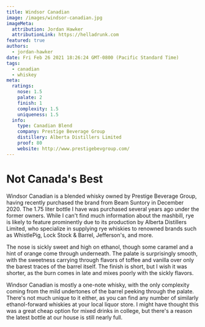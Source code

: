 ```yaml
---
title: Windsor Canadian
image: /images/windsor-canadian.jpg
imageMeta:
  attribution: Jordan Hawker
  attributionLink: https://helladrunk.com
featured: true
authors:
  - jordan-hawker
date: Fri Feb 26 2021 18:26:24 GMT-0800 (Pacific Standard Time)
tags:
  - canadian
  - whiskey
meta:
  ratings:
    nose: 1.5
    palate: 2
    finish: 1
    complexity: 1.5
    uniqueness: 1.5
  info:
    type: Canadian Blend
    company: Prestige Beverage Group
    distillery: Alberta Distillers Limited
    proof: 80
    website: http://www.prestigebevgroup.com/
---
```


# Not Canada's Best

Windsor Canadian is a blended whisky owned by Prestige Beverage Group, having recently purchased the 
brand from Beam Suntory in December 2020. The 1.75 liter bottle I have was purchased several years ago 
under the former owners. While I can't find much information about the mashbill, rye is likely to feature 
prominently due to its production by Alberta Distillers Limited, who specialize in supplying rye whiskies 
to renowned brands such as WhistlePig, Lock Stock & Barrel, Jefferson's, and more.

The nose is sickly sweet and high on ethanol, though some caramel and a hint of orange come through 
underneath. The palate is surprisingly smooth, with the sweetness carrying through flavors of toffee 
and vanilla over only the barest traces of the barrel itself. The finish is short, but I wish it was 
shorter, as the burn comes in late and mixes poorly with the sickly flavors.

Windsor Canadian is mostly a one-note whisky, with the only complexity coming from the mild undertones 
of the barrel peeking through the palate. There's not much unique to it either, as you can find any 
number of similarly ethanol-forward whiskies at your local liquor store. I might have thought this 
was a great cheap option for mixed drinks in college, but there's a reason the latest bottle at our 
house is still nearly full.
